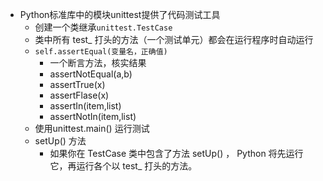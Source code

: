 - Python标准库中的模块unittest提供了代码测试工具
  - 创建一个类继承``unittest.TestCase``
  - 类中所有 test_ 打头的方法（一个测试单元）都会在运行程序时自动运行
  - ``self.assertEqual(变量名，正确值)``
    - 一个断言方法，核实结果
    - assertNotEqual(a,b)
    - assertTrue(x)
    - assertFlase(x)
    - assertIn(item,list)
    - assertNotIn(item,list)
  - 使用unittest.main() 运行测试
  - setUp() 方法
    - 如果你在 TestCase 类中包含了方法 setUp() ， Python 将先运行它，再运行各个以 test_ 打头的方法。

